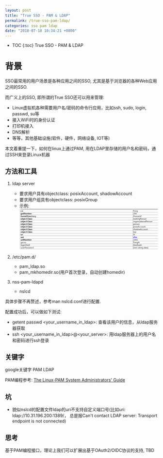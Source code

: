```yaml
---
layout: post
title: "True SSO - PAM & LDAP"
permalink: /true-sso-pam-ldap/
categories: sso pam ldap
date: "2018-07-18 10:34:21 +0800"
---
```


* TOC
{:toc}
True SSO - PAM & LDAP

# 背景

SSO最常用的用户场景是各种应用之间的SSO, 尤其是基于浏览器的各种Web应用之间的SSO.

而广义上的SSO, 即所谓的True SSO还可以用来管理:

* Linux虚拟机各种需要用户名/密码的命令行应用，比如ssh, sudo, login, passwd, su等
* 接入WiFi时的身份认证
* 打印机接入
* DNS解析
* 等等，其他基础设施(软件，硬件，网络设备, IOT等)

本文着重提一下，如何在linux上通过PAM, 用在LDAP里存储的用户名和密码，通过SSH来登录Linux机器

## 方法和工具

1. ldap server
   * 要求用户具有objectclass: posixAccount, shadowAccount
   * 要求用户组具有objectclass: posixGroup
   * 示例: ![posix-shadow-account](/images/posix-shadow-account.png)

2. /etc/pam.d/
   * pam_ldap.so
   * pam_mkhomedir.so(用户首次登录，自动创建homedir)

3. nss-pam-ldapd
   * nslcd

具体步骤不再赘述，参考man nslcd.conf进行配置.

配置成功后，可以做如下测试:

* getent passwd <your_username_in_ldap>: 查看该用户的信息，从ldap服务器获取
* ssh <your_username_in_ldap>@<your_server>: 用ldap服务器上的用户名和密码进行ssh登录

## 关键字

google关键字 PAM LDAP

PAM编程参考: [The Linux-PAM System Administrators' Guide](http://www.linux-pam.org/Linux-PAM-html/Linux-PAM_SAG.html)

## 坑

* 貌似nslcd的配置文件ldap的uri不支持自定义端口号(比如uri: ldap://10.31.196.200:1389/， 总是报Can't contact LDAP server: Transport endpoint is not connected)

## 思考

基于PAM编程接口，理论上我们可以扩展出基于OAuth2/OIDC协议的支持, TBD
